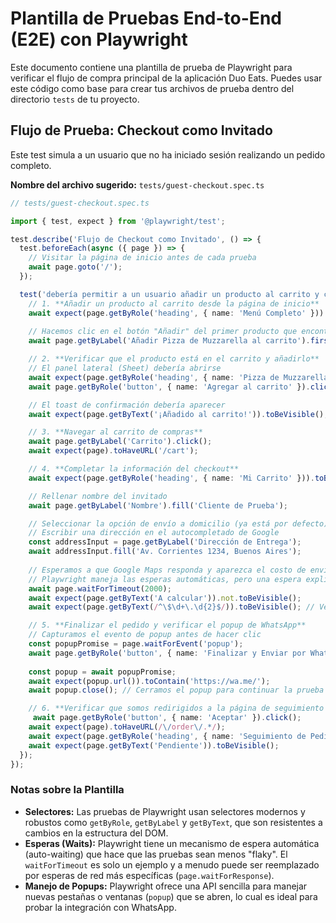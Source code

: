 # Plantilla de Pruebas End-to-End (E2E) con Playwright

Este documento contiene una plantilla de prueba de Playwright para verificar el flujo de compra principal de la aplicación Duo Eats. Puedes usar este código como base para crear tus archivos de prueba dentro del directorio `tests` de tu proyecto.

## Flujo de Prueba: Checkout como Invitado

Este test simula a un usuario que no ha iniciado sesión realizando un pedido completo.

**Nombre del archivo sugerido:** `tests/guest-checkout.spec.ts`

```typescript
// tests/guest-checkout.spec.ts

import { test, expect } from '@playwright/test';

test.describe('Flujo de Checkout como Invitado', () => {
  test.beforeEach(async ({ page }) => {
    // Visitar la página de inicio antes de cada prueba
    await page.goto('/');
  });

  test('debería permitir a un usuario añadir un producto al carrito y completar el pedido', async ({ page }) => {
    // 1. **Añadir un producto al carrito desde la página de inicio**
    await expect(page.getByRole('heading', { name: 'Menú Completo' })).toBeVisible();
    
    // Hacemos clic en el botón "Añadir" del primer producto que encontremos
    await page.getByLabel('Añadir Pizza de Muzzarella al carrito').first().click();

    // 2. **Verificar que el producto está en el carrito y añadirlo**
    // El panel lateral (Sheet) debería abrirse
    await expect(page.getByRole('heading', { name: 'Pizza de Muzzarella' })).toBeVisible();
    await page.getByRole('button', { name: 'Agregar al carrito' }).click();

    // El toast de confirmación debería aparecer
    await expect(page.getByText('¡Añadido al carrito!')).toBeVisible();

    // 3. **Navegar al carrito de compras**
    await page.getByLabel('Carrito').click();
    await expect(page).toHaveURL('/cart');

    // 4. **Completar la información del checkout**
    await expect(page.getByRole('heading', { name: 'Mi Carrito' })).toBeVisible();

    // Rellenar nombre del invitado
    await page.getByLabel('Nombre').fill('Cliente de Prueba');

    // Seleccionar la opción de envío a domicilio (ya está por defecto)
    // Escribir una dirección en el autocompletado de Google
    const addressInput = page.getByLabel('Dirección de Entrega');
    await addressInput.fill('Av. Corrientes 1234, Buenos Aires');
    
    // Esperamos a que Google Maps responda y aparezca el costo de envío
    // Playwright maneja las esperas automáticas, pero una espera explícita puede ser útil para APIs lentas.
    await page.waitForTimeout(2000); 
    await expect(page.getByText('A calcular')).not.toBeVisible();
    await expect(page.getByText(/^\$\d+\.\d{2}$/)).toBeVisible(); // Verificar que el costo de envío aparece

    // 5. **Finalizar el pedido y verificar el popup de WhatsApp**
    // Capturamos el evento de popup antes de hacer clic
    const popupPromise = page.waitForEvent('popup');
    await page.getByRole('button', { name: 'Finalizar y Enviar por WhatsApp' }).click();
    
    const popup = await popupPromise;
    await expect(popup.url()).toContain('https://wa.me/');
    await popup.close(); // Cerramos el popup para continuar la prueba

    // 6. **Verificar que somos redirigidos a la página de seguimiento del pedido**
     await page.getByRole('button', { name: 'Aceptar' }).click();
    await expect(page).toHaveURL(/\/order\/.*/);
    await expect(page.getByRole('heading', { name: 'Seguimiento de Pedido' })).toBeVisible();
    await expect(page.getByText('Pendiente')).toBeVisible();
  });
});
```

### Notas sobre la Plantilla

*   **Selectores:** Las pruebas de Playwright usan selectores modernos y robustos como `getByRole`, `getByLabel` y `getByText`, que son resistentes a cambios en la estructura del DOM.
*   **Esperas (Waits):** Playwright tiene un mecanismo de espera automática (auto-waiting) que hace que las pruebas sean menos "flaky". El `waitForTimeout` es solo un ejemplo y a menudo puede ser reemplazado por esperas de red más específicas (`page.waitForResponse`).
*   **Manejo de Popups:** Playwright ofrece una API sencilla para manejar nuevas pestañas o ventanas (`popup`) que se abren, lo cual es ideal para probar la integración con WhatsApp.
